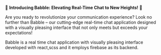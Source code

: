🚀 **Introducing Babble: Elevating Real-Time Chat to New Heights!** 🚀

Are you ready to revolutionize your communication experience? Look no further than Babble – our cutting-edge real-time chat application designed with a visually pleasing interface that not only meets but exceeds your expectations!

Babble is a real time chat application with visually pleasing interface developed with react,scss and it employs firebase as its backend. 




